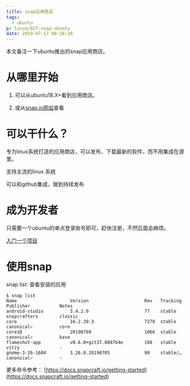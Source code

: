 ```yaml
---
title: snap应用商店
tags:
  - ubuntu
p: linux/027-snap-ubuntu
date: 2019-07-17 08:28:10
---
```


本文备注一下ubuntu推出的snap应用商店。

# 从哪里开始
1. 可以从ubuntu18.X+看到应用商店。

2. 或从[snap.io网站](https://snapcraft.io/)查看

# 可以干什么？

专为linux系统打造的应用商店，可以发布、下载最新的软件，而不用集成在源里。

支持主流的linux 系统

可以和github集成，做到持续发布

# 成为开发者

只需要一个ubuntu的单点登录账号即可，赶快注册，不然后面会麻烦。

[入门一个项目](https://docs.snapcraft.io/python-apps)

# 使用snap

snap list: 查看安装的应用
```shell
$ snap list
Name                    Version                     Rev   Tracking  Publisher           Notes
android-studio          3.4.2.0                     77    stable    snapcrafters        classic
core                    16-2.39.3                   7270  stable    canonical✓          core
core18                  20190709                    1066  stable    canonical✓          base
flameshot-app           v0.6.0+git37.8887b4e        188   stable    vitzy               -
gnome-3-26-1604         3.26.0.20190705             90    stable/…  canonical✓          -
```
更多命令参考： [https://docs.snapcraft.io/getting-started](https://docs.snapcraft.io/getting-started)




